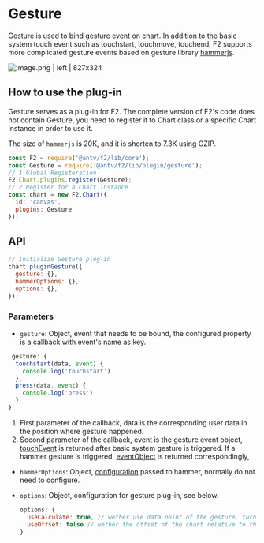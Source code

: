 # Gesture

Gesture is used to bind gesture event on chart. In addition to the basic system touch event such as touchstart, touchmove, touchend, F2 supports more complicated gesture events based on gesture library [hammerjs](https://github.com/hammerjs/hammer.js).

![image.png | left | 827x324](https://cdn.yuque.com/yuque/0/2018/png/104396/1524466228977-0589fe3d-2cef-4d42-946f-ae54f2dfb18b.png "")

## How to use the plug-in

Gesture serves as a plug-in for F2. The complete version of F2's code does not contain Gesture, you need to register it to Chart class or a specific Chart instance in order to use it.

The size of `hammerjs` is 20K, and it is shorten to 7.3K using GZIP.

```js
const F2 = require('@antv/f2/lib/core');
const Gesture = require('@antv/f2/lib/plugin/gesture');
// 1.Global Registeration
F2.Chart.plugins.register(Gesture); 
// 2.Register for a Chart instance
const chart = new F2.Chart({
  id: 'canvas',
  plugins: Gesture
});
```

## API

```js
// Initialize Gesture plug-in
chart.pluginGesture({
  gesture: {},
  hammerOptions: {},
  options: {},
});
```

### Parameters

- `gesture`: Object, event that needs to be bound, the configured property is a callback with event's name as key.

```js
 gesture: {
  touchstart(data, event) {
    console.log('touchstart')
  },
  press(data, event) {
    console.log('press')
  }
}
```

1. First parameter of the callback, data is the corresponding user data in the position where gesture happened.
2. Second parameter of the callback, event is the gesture event object, [touchEvent](https://developer.mozilla.org/zh-CN/docs/Web/API/TouchEvent) is returned after basic system gesture is triggered. If a hammer gesture is triggered, [eventObject](http://hammerjs.github.io/api/#event-object) is returned correspondingly,

- `hammerOptions`: Object, [configuration](http://hammerjs.github.io/api/#hammer.defaults) passed to hammer, normally do not need to configure.

- `options`: Object, configuration for gesture plug-in, see below.

  ```js
  options: {
    useCalculate: true, // wether use data point of the gesture, turn off if needed to improve performance
    useOffset: false // wether the offset of the chart relative to the page is needed. When the width of the chart exceeds the page's width, it will enter into scroll mode and the scroll record will be addedto the calculated position.
  }
  ```

  ​